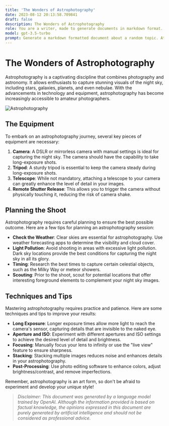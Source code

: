```yaml
---
title: 'The Wonders of Astrophotography'
date: 2023-08-12 20:13:58.709841
draft: false
description: The Wonders of Astrophotography
role: You are a writer, made to generate documents in markdown format. It is very important that all of the documents you generate are in valid markdown format.
model: gpt-3.5-turbo
prompt: Generate a markdown formatted document about a random topic. At the bottom, include a disclaimer explaining that the document was generated by you. The first line of the document should be the title. Make sure that the entire document is in proper markdown format, using a mix of various tags to make the document visually appealing.
---
```


# The Wonders of Astrophotography

Astrophotography is a captivating discipline that combines photography and astronomy. It allows enthusiasts to capture stunning visuals of the night sky, including stars, galaxies, planets, and even nebulae. With the advancements in technology and equipment, astrophotography has become increasingly accessible to amateur photographers.

![Astrophotography](https://example.com/astrophotography.jpg)

## The Equipment

To embark on an astrophotography journey, several key pieces of equipment are necessary:

1. **Camera**: A DSLR or mirrorless camera with manual settings is ideal for capturing the night sky. The camera should have the capability to take long-exposure shots.
2. **Tripod**: A sturdy tripod is essential to keep the camera steady during long-exposure shots.
3. **Telescope**: While not mandatory, attaching a telescope to your camera can greatly enhance the level of detail in your images.
4. **Remote Shutter Release**: This allows you to trigger the camera without physically touching it, reducing the risk of camera shake.

## Planning the Shoot

Astrophotography requires careful planning to ensure the best possible outcome. Here are a few tips for planning an astrophotography session:

- **Check the Weather**: Clear skies are essential for astrophotography. Use weather forecasting apps to determine the visibility and cloud cover.
- **Light Pollution**: Avoid shooting in areas with excessive light pollution. Dark sky locations provide the best conditions for capturing the night sky in all its glory.
- **Timing**: Research the best times to capture certain celestial objects, such as the Milky Way or meteor showers.
- **Scouting**: Prior to the shoot, scout for potential locations that offer interesting foreground elements to complement your night sky images.

## Techniques and Tips

Mastering astrophotography requires practice and patience. Here are some techniques and tips to improve your results:

- **Long Exposure**: Longer exposure times allow more light to reach the camera's sensor, capturing details that are invisible to the naked eye.
- **Aperture and ISO**: Experiment with different apertures and ISO settings to achieve the desired level of detail and brightness.
- **Focusing**: Manually focus your lens to infinity or use the "live view" feature to ensure sharpness.
- **Stacking**: Stacking multiple images reduces noise and enhances details in your astrophotography.
- **Post-Processing**: Use photo editing software to enhance colors, adjust brightness/contrast, and remove imperfections.

Remember, astrophotography is an art form, so don't be afraid to experiment and develop your unique style!

> *Disclaimer: This document was generated by a language model trained by OpenAI. Although the information provided is based on factual knowledge, the opinions expressed in this document are purely generated by artificial intelligence and should not be considered as professional advice.*